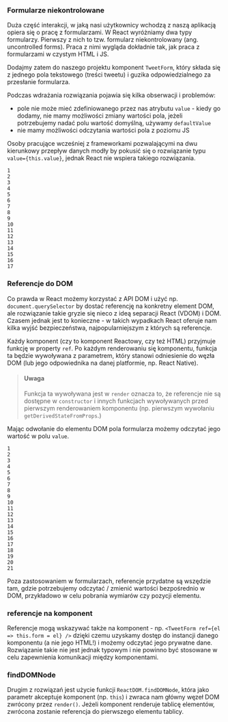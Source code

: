 ### Formularze niekontrolowane

Duża część interakcji, w jaką nasi użytkownicy wchodzą z naszą aplikacją opiera się o pracę z formularzami. W React wyróżniamy dwa typy formularzy. Pierwszy z nich to tzw. formularz niekontrolowany (ang. uncontrolled forms). Praca z nimi wygląda dokładnie tak, jak praca z formularzami w czystym HTML i JS.

Dodajmy zatem do naszego projektu komponent `TweetForm`, który składa się z jednego pola tekstowego (treści tweetu) i guzika odpowiedzialnego za przesłanie formularza.

Podczas wdrażania rozwiązania pojawia się kilka obserwacji i problemów:

*   pole nie może mieć zdefiniowanego przez nas atrybutu `value` - kiedy go dodamy, nie mamy możliwości zmiany wartości pola, jeżeli potrzebujemy nadać polu wartość domyślną, używamy `defaultValue`
*   nie mamy możliwości odczytania wartości pola z poziomu JS

Osoby pracujące wcześniej z frameworkami pozwalającymi na dwu kierunkowy przepływ danych modły by pokusić się o rozwiązanie typu `value={this.value}`, jednak React nie wspiera takiego rozwiązania.

```
1
2
3
4
5
6
7
8
9
10
11
12
13
14
15
16
17

```

### Referencje do DOM

Co prawda w React możemy korzystać z API DOM i użyć np. `document.querySelector` by dostać referencję na konkretny element DOM, ale rozwiązanie takie gryzie się nieco z ideą separacji React (VDOM) i DOM. Czasem jednak jest to konieczne - w takich wypadkach React oferuje nam kilka wyjść bezpieczeństwa, najpopularniejszym z których są referencje.

Każdy komponent (czy to komponent Reactowy, czy też HTML) przyjmuje funkcję w property `ref`. Po każdym renderowaniu się komponentu, funkcja ta będzie wywoływana z parametrem, który stanowi odniesienie do węzła DOM (lub jego odpowiednika na danej platformie, np. React Native).

> #### Uwaga
> Funkcja ta wywoływana jest w `render` oznacza to, że referencje nie są dostępne w `constructor` i innych funkcjach wywoływanych przed pierwszym renderowaniem komponentu (np. pierwszym wywołaniu `getDerivedStateFromProps`.)

Mając odwołanie do elementu DOM pola formularza możemy odczytać jego wartość w polu `value`.

```
1
2
3
4
5
6
7
8
9
10
11
12
13
14
15
16
17
18
19
20
21

```

Poza zastosowaniem w formularzach, referencje przydatne są wszędzie tam, gdzie potrzebujemy odczytać / zmienić wartości bezpośrednio w DOM, przykładowo w celu pobrania wymiarów czy pozycji elementu.

### referencje na komponent

Referencje mogą wskazywać także na komponent - np. `<TweetForm ref={el => this.form = el} />` dzięki czemu uzyskamy dostęp do instancji danego komponentu (a nie jego HTML!) i możemy odczytać jego prywatne dane. Rozwiązanie takie nie jest jednak typowym i nie powinno być stosowane w celu zapewnienia komunikacji między komponentami.

### findDOMNode

Drugim z rozwiązań jest użycie funkcji `ReactDOM.findDOMNode`, która jako parametr akceptuje komponent (np. `this`) i zwraca nam główny węzeł DOM zwrócony przez `render()`. Jeżeli komponent renderuje tablicę elementów, zwrócona zostanie referencja do pierwszego elementu tablicy.
